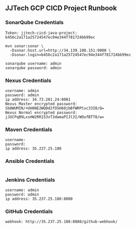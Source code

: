 ## JJTech GCP CICD Project Runbook
### SonarQube Credentials
```
Token: jjtech-cicd-java-project: b456c2a171a25724547ec94e344f781724bb99ec
```
```
mvn sonar:sonar \
  -Dsonar.host.url=http://34.139.108.151:9000 \
  -Dsonar.login=b456c2a171a25724547ec94e344f781724bb99ec
```
```
sonarqube username: admin
sonarqube password: admin
```
### Nexus Credentials
```
username: admin
password: admin
ip address: 34.73.201.24:8081
Nexus Master encrypted password: Sb0WUMIN/+UH6NE2WQ0d2fOSH60jbBfWRPCuc33I0/Q=
Nexus Normal encrypted password: jJUCPqB9LxsHW2RR153vT3dwmaPIJl3I/WOufBTT8/w=
```
### Maven Credentials
```
username: 
password: 
ip address: 35.237.25.180
```
### Ansible Credentials
```

```
### Jenkins Credentials
```
username: admin
password: admin
ip address: 35.237.25.180:8080
```
### GitHub Credentials
```
webhook: http://35.237.25.180:8080/github-webhook/
```